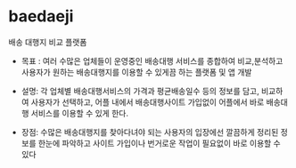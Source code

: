 # baedaeji
배송 대행지 비교 플랫폼

- 목표 : 여러 수많은 업체들이 운영중인 배송대행 서비스를 종합하여 비교,분석하고 사용자가 원하는 배송대행지를 이용할 수 있게끔 하는 플랫폼 및 앱 개발


- 설명: 각 업체별 배송대행서비스의 가격과 평균배송일수 등의 정보를 담고, 비교하여 사용자가 선택하고, 어플 내에서 배송대행사이트 가입없이 어플에서 바로 배송대행 서비스를 이용할 수 있게 한다.


- 장점: 수많은 배송대행지를 찾아다녀야 되는 사용자의 입장에선 깔끔하게 정리된 정보를 한눈에 파악하고 사이트 가입이나 번거로운 작업이 필요없이 바로 이용할 수 있다
